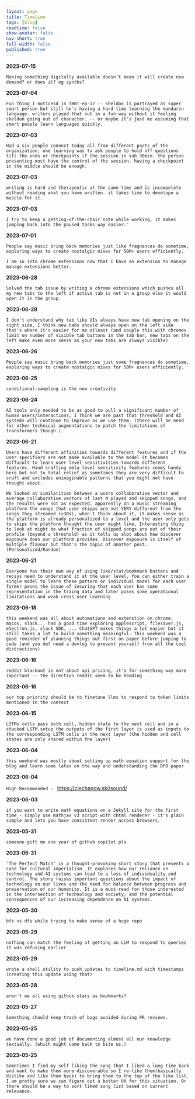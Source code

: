 ```yaml
---
layout: page
title: Timeline
tags: [blog]
readtime: false
show-avatar: false
nav-short: true
full-width: false
published: true
---
```


**2023-07-15**

`Making something digitally available doesn’t mean it will create new demand? or does it? eg synths?`


**2023-07-04**

`Fun thing I noticesd in TBBT-ep-17 -- Sheldon is portrayed as super smart person but still he's having a hard time learning the mandarin language. writers played that out in a fun way without it feeling sheldon going out of character. -- or maybe it's just me assuming that smart people learn languages quickly.`

**2023-07-03**

`Had a six people connect today all from different parts of the organization, one learning was to ask people to hold off questions till the ends or checkpoints if the session in sub 30min. the person presenting must have the control of the session. having a checkpoint in the middle should be enough.`


**2023-07-03**

`writing is hard and therapeutic at the same time and is incompelete without reading what you have written. it takes time to develope a muscle for it.`


**2023-07-03**

`I try to keep a getting-of-the-chair note while working, it makes jumping back into the paused tasks way easier.'`



**2023-07-01**

`People say music bring back memories just like fragnances do sometime, exploring ways to create nostalgic mixes for 50M+ users efficiently.`

`I am so into chrome extensions now that I have an extension to manage manage extensions better.`

**2023-06-28**

`Solved the tab issue by writing a chrome extensions which pushes all my new tabs to the left if active tab is not in a group else it would open it in the group.`

**2023-06-28**

`I don't understand why tab like UIs always have new tab opening on the right side, I think new tabs should always open on the left side that's where it's easier for me atleast (and couple this with chromes limit on number of visible tab buttons in the tab bar, new tabs on the left make even more sense as your new tabs are always visible)`

**2023-06-26**

`People say music bring back memories just some fragnances do sometime, exploring ways to create nostalgic mixes for 50M+ users efficiently.`

**2023-06-25**

`conditional-sampling is the new creativity`


**2023-06-24**

`AI tools only needed to be as good to pull a significant number of human users/interactions, I think we are past that threshold and AI systems will continue to improve as we use them. (there will be need for other technical augmentations to patch the limitations of transformers though.)`


**2023-06-21**

`Users have different affinities towards different features and if the user specifiers are not made available to the model it becomes diffucult to learn user level sensitivities towards different features. Hand crafting meta level sensitivity features comes handy here but not to total relief as sometimes they are very difficult to craft and excludes unimaginable patterns that you might not have thought about.`

`We looked at similarities between a users collaborative vector and average collaborative vectors of last N played and skipped songs, and the results were not as expected, apparently on a music streaming platform the songs that user skipps are not VERY different from the songs they streamed (>30s), when I think about it, it makes sense as the platform is already personalized to a level and the user only gets to skips the platform thought the user might like, Interesting thing to look at might be what fraction of skipped songs are out of their profile (beyond a threshold) as it tells us alot about how discover exposure does our platform provides. Discover exposure is itself of multiple flavour but that's the topic of another post. (Personalized/Random)` 

**2023-06-21**

`Everyone has their own way of using like/stat/bookmark buttons and recsys need to understand it at the user level, You can either train a single model to learn these pattern or individual model for each user former poses the issue of insuring that each user has some representation in the traing data and later poses some operational limitations and weak cross user learning`

**2023-06-18**

`this weekend was all about automations and extenstion on chrome, macos, slack... had a good time exploring applescript, filesaver.js, electron.js, slack SDK, ... ChatGPT makes things a lot easier but it still takes a lot to build something meaningful. This weekend was a good reminder of planning things out first on paper before jumping to code (and you def need a devlog to prevent yourself from all the cool distractions)`


**2023-06-16**

`reddit blackout is not about api pricing, it's for something way more important -- the direction reddit seem to be heading`


**2023-06-16**

`our top priority should be to finetune llms to respond to token limits mentioned in the context`


**2023-06-15**

`LSTMs cells pass both cell, hidden state to the next cell and in a stacked LSTM setup the outputs of the first layer is used as inputs to the corresponding LSTM cells in the next layer (the hidden and cell states are only shared within the layer)`


**2023-06-04**

`this weekend was mostly about setting up math equation support for the blog and learn some latex on the way and understanding the DPO paper`


**2023-06-04**

`High Recommended - ` https://ciechanow.ski/sound/


**2023-06-03**

`if you want to write math equations on a Jekyll site for the first time - simply use mathjax v3 script with chtml renderer - it's plain simple and lets you have consistent render across browsers.`

**2023-05-31**

`someone gift me one year of github copilot pls`

**2023-05-31**

`'The Perfect Match' is a thought-provoking short story that presents a case for cultural imperialism. It explores how our reliance on technology and AI systems can lead to a loss of individuality and control. The story raises important questions about the impact of technology on our lives and the need for balance between progress and preservation of our humanity. It is a must-read for those interested in the intersection of technology and society, and the potential consequences of our increasing dependence on AI systems.`

**2023-05-30**

`bfs vs dfs while trying to make sense of a huge repo`

**2023-05-29**

`nothing can match the feeling of getting an LLM to respond to queries it was refusing earlier`

**2023-05-29**

`wrote a shell utility to push updates to timeline.md with timestamps (creating this update using that)`

**2023-05-28**

`aren't we all using github stars as bookmarks?`

**2023-05-27**

`Something should keep track of bugs avoided during PR reviews.`

**2023-05-25**

`we have done a good job of documenting almost all our knowledge textually. (which might come back to bite us.)`

**2023-05-25**

`Sometimes I find my self liking the song that I liked a long time back and want to make them more discoverable so I re-like them(basically dislike and like them back) to bring them to the top of the like list. I am pretty sure we can figure out a better UX for this situation. Or there should be a way to sort liked song list based on current relevance.`
